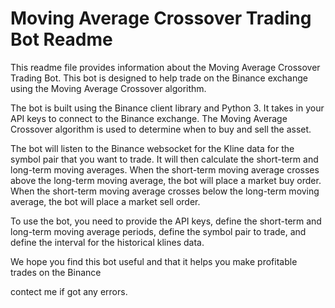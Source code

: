 # Moving Average Crossover Trading Bot Readme

This readme file provides information about the Moving Average Crossover Trading Bot. This bot is designed to help trade on the Binance exchange using the Moving Average Crossover algorithm.

The bot is built using the Binance client library and Python 3. It takes in your API keys to connect to the Binance exchange. The Moving Average Crossover algorithm is used to determine when to buy and sell the asset. 

The bot will listen to the Binance websocket for the Kline data for the symbol pair that you want to trade. It will then calculate the short-term and long-term moving averages. When the short-term moving average crosses above the long-term moving average, the bot will place a market buy order. When the short-term moving average crosses below the long-term moving average, the bot will place a market sell order.

To use the bot, you need to provide the API keys, define the short-term and long-term moving average periods, define the symbol pair to trade, and define the interval for the historical klines data. 

We hope you find this bot useful and that it helps you make profitable trades on the Binance

contect me if got any errors.
